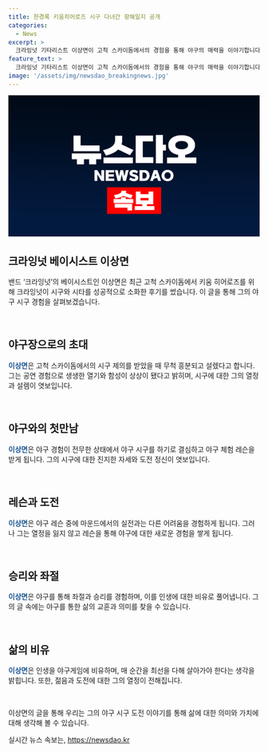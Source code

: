 ```yaml
---
title: 한경록 키움히어로즈 시구 다녀간 항해일지 공개
categories:
  - News
excerpt: >
  크라잉넛 기타리스트 이상면이 고척 스카이돔에서의 경험을 통해 야구의 매력을 이야기합니다. 그는 처음엔 걱정했지만 야구장에서의 성공을 꿈꾸며 레슨을 받았고, 실전에서의 어려움을 깨달았습니다. 머릿속은 야구 생각으로 꽉 차고, 레슨 후에도 계속 연습했습니다. 그의 경험을 통해 야구와 삶의 공통점을 강조하며, 키움 히어로즈의 공연을 통해 팬들에게 격려를 보냅니다. 그는 살아가는 모든 순간을 최선을 다해 살면 되는 것으로 생각합니다.
feature_text: >
  크라잉넛 기타리스트 이상면이 고척 스카이돔에서의 경험을 통해 야구의 매력을 이야기합니다. 그는 처음엔 걱정했지만 야구장에서의 성공을 꿈꾸며 레슨을 받았고, 실전에서의 어려움을 깨달았습니다. 머릿속은 야구 생각으로 꽉 차고, 레슨 후에도 계속 연습했습니다. 그의 경험을 통해 야구와 삶의 공통점을 강조하며, 키움 히어로즈의 공연을 통해 팬들에게 격려를 보냅니다. 그는 살아가는 모든 순간을 최선을 다해 살면 되는 것으로 생각합니다.
image: '/assets/img/newsdao_breakingnews.jpg'
---
```


<p><img src="/assets/img/newsdao_breakingnews.jpg" alt="pcversion 속보" /></p>

<h2 data-ke-size="size26">크라잉넛 베이시스트 이상면</h2>

<p>밴드 ‘크라잉넛’의 베이시스트인 이상면은 최근 고척 스카이돔에서 키움 히어로즈를 위해 크라잉넛이 시구와 시타를 성공적으로 소화한 후기를 썼습니다. 이 글을 통해 그의 야구 시구 경험을 살펴보겠습니다.</p>

<p data-ke-size="size16">&nbsp;</p>

<h2 data-ke-size="size24">야구장으로의 초대</h2>

<p><b><span style="color: #1a5490;">이상면</span></b>은 고척 스카이돔에서의 시구 제의를 받았을 때 무척 흥분되고 설렜다고 합니다. 그는 공연 경험으로 생생한 열기와 함성이 상상이 됐다고 밝히며, 시구에 대한 그의 열정과 설렘이 엿보입니다.</p>

<p data-ke-size="size16">&nbsp;</p>

<h2 data-ke-size="size24">야구와의 첫만남</h2>

<p><b><span style="color: #1a5490;">이상면</span></b>은 야구 경험이 전무한 상태에서 야구 시구를 하기로 결심하고 야구 체험 레슨을 받게 됩니다. 그의 시구에 대한 진지한 자세와 도전 정신이 엿보입니다.</p>

<p data-ke-size="size16">&nbsp;</p>

<h2 data-ke-size="size24">레슨과 도전</h2>

<p><b><span style="color: #1a5490;">이상면</span></b>은 야구 레슨 중에 마운드에서의 실전과는 다른 어려움을 경험하게 됩니다. 그러나 그는 열정을 잃지 않고 레슨을 통해 야구에 대한 새로운 경험을 쌓게 됩니다.</p>

<p data-ke-size="size16">&nbsp;</p>

<h2 data-ke-size="size24">승리와 좌절</h2>

<p><b><span style="color: #1a5490;">이상면</span></b>은 야구를 통해 좌절과 승리를 경험하며, 이를 인생에 대한 비유로 풀어냅니다. 그의 글 속에는 야구를 통한 삶의 교훈과 의미를 찾을 수 있습니다.</p>

<p data-ke-size="size16">&nbsp;</p>

<h2 data-ke-size="size24">삶의 비유</h2>

<p><b><span style="color: #1a5490;">이상면</span></b>은 인생을 야구게임에 비유하며, 매 순간을 최선을 다해 살아가야 한다는 생각을 밝힙니다. 또한, 젊음과 도전에 대한 그의 열정이 전해집니다.</p>

<p data-ke-size="size16">&nbsp;</p>

<p>이상면의 글을 통해 우리는 그의 야구 시구 도전 이야기를 통해 삶에 대한 의미와 가치에 대해 생각해 볼 수 있습니다.</p>
실시간 뉴스 속보는, <a href="https://newsdao.kr" rel="dofollow">https://newsdao.kr</a>


